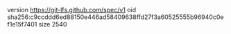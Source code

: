 version https://git-lfs.github.com/spec/v1
oid sha256:c9ccddd6ed88150e446ad58409638ffd27f3a60525555b96940c0ef1e15f7401
size 2540

